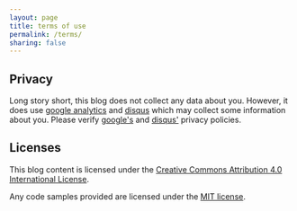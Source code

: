 ```yaml
---
layout: page
title: terms of use
permalink: /terms/
sharing: false
---
```


## Privacy
Long story short, this blog does not collect any data about you. However, it does use [google analytics](https://analytics.google.com/) and [disqus](https://disqus.com/) which may collect some information about you. Please verify [google's](http://www.google.com/analytics/learn/privacy.html) and [disqus'](https://help.disqus.com/customer/portal/articles/466259-privacy-policy) privacy policies.

## Licenses
This blog content is licensed under the [Creative Commons Attribution 4.0 International License](http://creativecommons.org/licenses/by/4.0/). 

Any code samples provided are licensed under the [MIT license](https://opensource.org/licenses/MIT).
